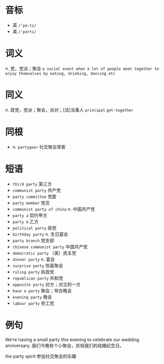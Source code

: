 # 音标

- 英 `/'pɑːtɪ/`
- 美 `/'pɑrti/`

# 词义

n. 党，党派；聚会
`a social event when a lot of people meet together to enjoy themselves by eating, drinking, dancing etc`

# 同义

n. 政党，党派；聚会，派对；[法]当事人
`principal` `get-together`

# 同根

- n. `partygoer` 社交聚会常客

# 短语

- `third party` 第三方
- `communist party` 共产党
- `party committee` 党委
- `party member` 党员
- `communist party of china` n. 中国共产党
- `party a` 契约甲方
- `party b` 乙方
- `political party` 政党
- `birthday party` n. 生日宴会
- `party branch` 党支部
- `chinese communist party` 中国共产党
- `democratic party` （美）民主党
- `dinner party` n. 宴会
- `surprise party` 惊喜聚会
- `ruling party` 执政党
- `republican party` 共和党
- `opposite party` 对方；对立的一方
- `have a party` 聚会；举办晚会
- `evening party` 晚会
- `labour party` 劳工党

# 例句

We’re having a small party this evening to celebrate our wedding anniversary.
我们今晚有个小聚会，庆祝我们的结婚纪念日。

the party spirit
参加社交聚会的乐趣


